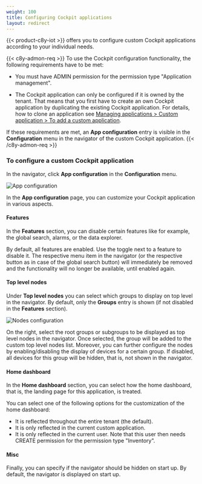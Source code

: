 ```yaml
---
weight: 100
title: Configuring Cockpit applications
layout: redirect
---
```


{{< product-c8y-iot >}} offers you to configure custom Cockpit applications according to your individual needs.

{{< c8y-admon-req >}}
To use the Cockpit configuration functionality, the following requirements have to be met:

* You must have ADMIN permission for the permission type "Application management".

* The Cockpit application can only be configured if it is owned by the tenant. That means that you first have to create an own Cockpit application by duplicating the existing Cockpit application. For details, how to clone an application see [Managing applications > Custom application > To add a custom application](/users-guide/administration/#adding-applications).

If these requirements are met, an **App configuration** entry is visible in the **Configuration** menu in the navigator of the custom Cockpit application.
{{< /c8y-admon-req >}}

### To configure a custom Cockpit application

In the navigator, click **App configuration** in the **Configuration** menu.

![App configuration](/images/users-guide/cockpit/cockpit-app-configuration.png)

In the **App configuration** page, you can customize your Cockpit application in various aspects.

#### Features

In the **Features** section, you can disable certain features like for example, the global search, alarms, or the data explorer.

By default, all features are enabled. Use the toggle next to a feature to disable it. The respective menu item in the navigator (or the respective button as in case of the global search button) will immediately be removed and the functionality will no longer be available, until enabled again.

#### Top level nodes

Under **Top level nodes** you can select which groups to display on top level in the navigator. By default, only the **Groups** entry is shown (if not disabled in the **Features** section).

![Nodes configuration](/images/users-guide/cockpit/cockpit-configuration-nodes.png)

On the right, select the root groups or subgroups to be displayed as top level nodes in the navigator. Once selected, the group will be added to the custom top level nodes list. Moreover, you can further configure the nodes by enabling/disabling the display of devices for a certain group. If disabled, all devices for this group will be hidden, that is, not shown in the navigator.

#### Home dashboard

In the **Home dashboard** section, you can select how the home dashboard, that is, the landing page for this application, is treated.

You can select one of the following options for the customization of the home dashboard:

* It is reflected throughout the entire tenant (the default).
* It is only reflected in the current custom application.
* It is only reflected in the current user. Note that this user then needs CREATE permission for the permission type "Inventory".

#### Misc

Finally, you can specify if the navigator should be hidden on start up. By default, the navigator is displayed on start up.
